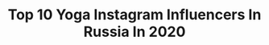 ---
title: Top 10 Yoga Instagram Influencers In Russia In 2020
description: >-
  Find top yoga Instagram influencers in Russia in 2020. Most popular hashtags: #yoga #sportmedicalgroup #art #editorial.
platform: Instagram
profiles:
  - username: "anikoyoga"
    fullname: >-
      ★ ЧЕРЕЗ ЙОГУ К МЕЧТЕ
    location: "Russia"
    followers: 279516
    engagement: 168
    commentsToLikes: 0.035730
    id: ck15ucgt2mh9w0i19n08lkd1m
    verified: false
    hashtags: ""
  - username: "tayanayarkaya"
    fullname: >-
      ⋆ T A Y A N A ⋆ Bali Muse
    location: "Russia"
    followers: 109806
    engagement: 261
    commentsToLikes: 0.019444
    id: ck0vz6tjz7ljc0i19ccgtmxs1
    verified: false
    hashtags: "#trianglswim, #tropicalvibes, #thenoisetier, #staynatural"
  - username: "rashevskaya_anastasia"
    fullname: >-
      Адекватная йога 🧠
    location: "Russia"
    followers: 13811
    engagement: 500
    commentsToLikes: 0.047842
    id: ck6tyn8364pt70j71glpbkm4l
    verified: false
    hashtags: "#rashevskaya, #lowercorebalance, #yantastart"
  - username: "piroggi6e"
    fullname: >-
      Ира-Тренер/Растяжка/Йога/Дзэн👻
    location: "Russia"
    followers: 35911
    engagement: 148
    commentsToLikes: 0.032703
    id: ck5hocjqrpbr80i11plofujat
    verified: false
    hashtags: ""
  - username: "amar_atma_kaur"
    fullname: >-
      KUNDALINI YOGA•AMAR ATMA KAUR
    location: "Russia"
    followers: 18049
    engagement: 233
    commentsToLikes: 0.036895
    id: ck13b6anxtvw80i19dhdywkv0
    verified: false
    hashtags: "#love, #merrychristmas, #lifeisgood, #thoughts"
  - username: "viktoriya_lisova"
    fullname: >-
      V I K T O R I Y A
    location: "Russia"
    followers: 17587
    engagement: 430
    commentsToLikes: 0.015916
    id: ck6u2vmt4u6oj0j71kn2sd360
    verified: false
    hashtags: "#painting, #sunset, #dancer, #life"
  - username: "yanastryeltsova"
    fullname: >-
      Яна Стрельцова
    location: "Russia"
    followers: 24640
    engagement: 545
    commentsToLikes: 0.036196
    id: ck6u5imlu9upg0j71hlzqm3mb
    verified: false
    hashtags: "#yanastryeltsova"
  - username: "nedogovorova"
    fullname: >-
      Alisa Nedogovorova
    location: "Russia"
    followers: 26203
    engagement: 283
    commentsToLikes: 0.029476
    id: ck5pyw21vy2rc0i11sjl2y4xp
    verified: false
    hashtags: "#yogapractice, #ardhachandrasana"
  - username: "tsyganovaclimb"
    fullname: >-
      Anna Tsyganova
    location: "Russia"
    followers: 5644
    engagement: 671
    commentsToLikes: 0.013827
    id: ck5q7cn8c0wiw0i11x7ov4bjg
    verified: false
    hashtags: "#cfr, #climbing, #outdoorlife, #2020"
  - username: "nastyatoledo"
    fullname: >-
      Анастасия Степина
    location: "Russia"
    followers: 22867
    engagement: 250
    commentsToLikes: 0.059805
    id: ck5pv9r12gtnq0i118l272lpc
    verified: false
    hashtags: "#handstand, #yoga, #yogafun, #yogatogether"
---